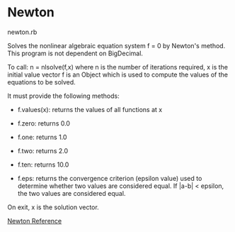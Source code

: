 # Newton

newton.rb

Solves the nonlinear algebraic equation system f = 0 by Newton's method. This
program is not dependent on BigDecimal.

To call:
      n = nlsolve(f,x)
    where n is the number of iterations required,
          x is the initial value vector
          f is an Object which is used to compute the values of the equations to be solved.

It must provide the following methods:

* f.values(x): returns the values of all functions at x

* f.zero: returns 0.0
* f.one: returns 1.0
* f.two: returns 2.0
* f.ten: returns 10.0

* f.eps: returns the convergence criterion (epsilon value) used to determine
    whether two values are considered equal. If |a-b| < epsilon, the two
    values are considered equal.


On exit, x is the solution vector.

[Newton Reference](https://ruby-doc.org/stdlib-2.6/libdoc/bigdecimal/rdoc/Newton.html)